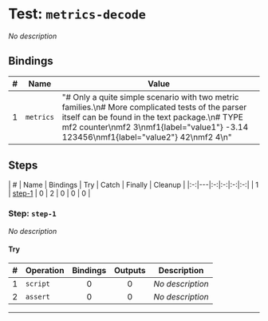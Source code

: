 # Test: `metrics-decode`

*No description*

## Bindings

| # | Name | Value |
|:-:|---|---|
| 1 | `metrics` | "# Only a quite simple scenario with two metric families.\n# More complicated tests of the parser itself can be found in the text package.\n# TYPE mf2 counter\nmf2 3\nmf1{label=\"value1\"} -3.14 123456\nmf1{label=\"value2\"} 42\nmf2 4\n" |

## Steps

| # | Name | Bindings | Try | Catch | Finally | Cleanup |
|:-:|---|:-:|:-:|:-:|:-:|
| 1 | [step-1](#step-step-1) | 0 | 2 | 0 | 0 | 0 |

### Step: `step-1`

*No description*

#### Try

| # | Operation | Bindings | Outputs | Description |
|:-:|---|:-:|:-:|---|
| 1 | `script` | 0 | 0 | *No description* |
| 2 | `assert` | 0 | 0 | *No description* |

---


